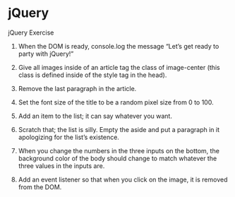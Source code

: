 # jQuery
jQuery Exercise

1. When the DOM is ready, console.log the message “Let’s get ready to party with jQuery!”
<!-- Completed on line 77 -->

2. Give all images inside of an article tag the class of image-center (this class is defined inside of the style tag in the head).
<!-- $('article').children('img').addClass('image-center'); -->

3. Remove the last paragraph in the article.
<!-- $('p').last().remove(); -->

4. Set the font size of the title to be a random pixel size from 0 to 100.
<!-- $('#title').css("font-size", Math.floor(((Math.random()) * 100))); -->

5. Add an item to the list; it can say whatever you want.
<!-- $('ol').append('<li>what is a number</li>'); -->

6. Scratch that; the list is silly. Empty the aside and put a paragraph in it apologizing for the list’s existence.
<!-- $('aside ol').replaceWith('<p>sorry, that list was very silly</p>') -->

7. When you change the numbers in the three inputs on the bottom, the background color of the body should change to match whatever the three values in the inputs are.
<!-- $('div.row.mb-5').on('click', function(){
	const $red = $('input').eq('0').val();
	const $blue = $('input').eq('1').val();
	const $green = $('input').eq('2').val();
 	 $('body').css({'background-color': "rgb($red, $blue, $green)"})
})   -->

8. Add an event listener so that when you click on the image, it is removed from the DOM.
<!-- $('img').on('click', function(){$('img').remove()}) -->